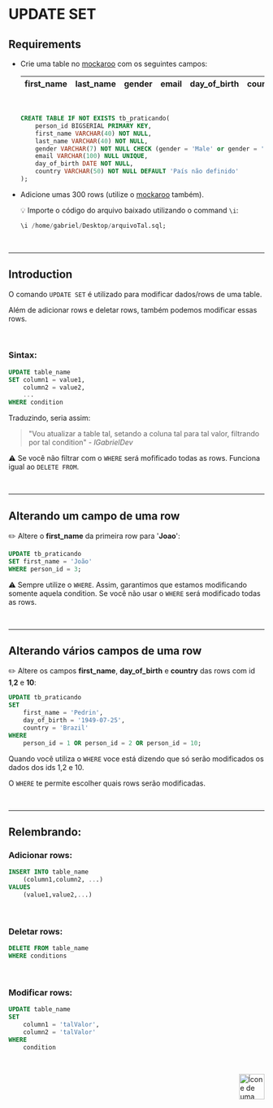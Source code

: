 # UPDATE SET

## Requirements
* Crie uma table no <a href="https://www.mockaroo.com/">mockaroo</a> com os seguintes campos:

    | first_name | last_name | gender | email | day_of_birth | country |
    | :--- |  :---  | :---  | :---  | :---  | :--- |
    
    <br>

    ```sql
    CREATE TABLE IF NOT EXISTS tb_praticando(
        person_id BIGSERIAL PRIMARY KEY,
        first_name VARCHAR(40) NOT NULL,
        last_name VARCHAR(40) NOT NULL,
        gender VARCHAR(7) NOT NULL CHECK (gender = 'Male' or gender = 'Female'),
        email VARCHAR(100) NULL UNIQUE,
        day_of_birth DATE NOT NULL,
        country VARCHAR(50) NOT NULL DEFAULT 'País não definido'
    );
    ```

* Adicione umas 300 rows (utilize o <a href="https://www.mockaroo.com/">mockaroo</a> também).

    :bulb: Importe o código do arquivo baixado utilizando o command `\i`:

    ```sql
    \i /home/gabriel/Desktop/arquivoTal.sql;
    ```

<br>
<hr>

## Introduction
O comando `UPDATE SET` é utilizado para modificar dados/rows de uma table.

Além de adicionar rows e deletar rows, também podemos modificar essas rows.

<br>

### Sintax:

```sql
UPDATE table_name
SET column1 = value1,
    column2 = value2,
    ...
WHERE condition
```

Traduzindo, seria assim:

> "Vou atualizar a table tal, setando a coluna tal para tal valor, filtrando por tal condition" - *lGabrielDev*

:warning: Se você não filtrar com o `WHERE` será mofificado todas as rows. Funciona igual ao `DELETE FROM`.

<br>
<hr>


## Alterando um campo de uma row
:pencil2: Altere o **first_name** da primeira row para '**Joao**':

```sql
UPDATE tb_praticando 
SET first_name = 'João'
WHERE person_id = 3;
```
:warning: Sempre utilize o `WHERE`. Assim, garantimos que estamos modificando somente aquela condition. Se você não usar o `WHERE` será modificado todas as rows.

<br>
<hr>

## Alterando vários campos de uma row
:pencil2: Altere os campos **first_name**, **day_of_birth** e **country** das rows com id **1**,**2** e **10**: 

```sql
UPDATE tb_praticando
SET
    first_name = 'Pedrin',
    day_of_birth = '1949-07-25',
    country = 'Brazil'
WHERE
    person_id = 1 OR person_id = 2 OR person_id = 10;
```

Quando você utiliza o `WHERE` voce está dizendo que só serão modificados os dados dos ids 1,2 e 10.

O `WHERE` te permite escolher quais rows serão modificadas.

<br>
<hr>

## Relembrando:
### Adicionar rows:

```sql
INSERT INTO table_name
    (column1,column2, ...)
VALUES
    (value1,value2,...)
```

<br>

### Deletar rows:
```sql
DELETE FROM table_name
WHERE conditions
```
<br>

### Modificar rows:
```sql
UPDATE table_name
SET
    column1 = 'talValor',
    column2 = 'talValor'
WHERE
    condition
```

<br>

<!-- Botão para o próximo resumo em ordem sequêncial -->
<a href="https://github.com/lGabrielDev/06.postgreSQL/blob/main/2.praticando/6.1.mockaroo.md"><img alt="Ícone de uma seta apontada para direita, representando um link para a próxima página" src="https://cdn-icons-png.flaticon.com/512/8875/8875266.png" width="50px" height="50px" align="right"></a>